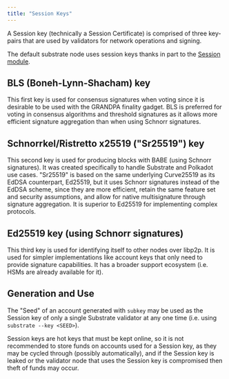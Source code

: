 ```yaml
---
title: "Session Keys"
---
```


A Session key (technically a Session Certificate) is comprised of three key-pairs that are used by validators for network operations and signing.

The default substrate node uses session keys thanks in part to the [Session module](https://crates.parity.io/srml_session/index.html).


## BLS (Boneh-Lynn-Shacham) key
This first key is used for consensus signatures when voting since it is desirable to be used with the GRANDPA finality gadget. BLS is preferred for voting in consensus algorithms and threshold signatures as it allows more efficient signature aggregation than when using Schnorr signatures.


## Schnorrkel/Ristretto x25519 ("Sr25519") key
This second key is used for producing blocks with BABE (using Schnorr signatures). It was created specifically to handle Substrate and Polkadot use cases. "Sr25519" is based on the same underlying Curve25519 as its EdDSA counterpart, Ed25519, but it uses Schnorr signatures instead of the EdDSA scheme, since they are more efficient, retain the same feature set and security assumptions, and allow for native multisignature through signature aggregation. It is superior to Ed25519 for implementing complex protocols.

## Ed25519 key (using Schnorr signatures)
This third key is used for identifying itself to other nodes over libp2p. It is used for simpler implementations like account keys that only need to provide signature capabilities. It has a broader support ecosystem (i.e. HSMs are already available for it).


## Generation and Use
The "Seed" of an account generated with `subkey` may be used as the Session key of only a single Substrate validator at any one time (i.e. using `substrate --key <SEED>`).

Session keys are hot keys that must be kept online, so it is not recommended to store funds on accounts used for a Session key, as they may be cycled through (possibly automatically), and if the Session key is leaked or the validator node that uses the Session key is compromised then theft of funds may occur.
